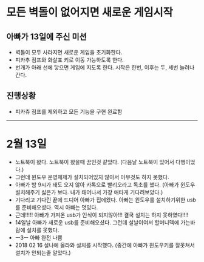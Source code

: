 # 모든 벽돌이 없어지면 새로운 게임시작
## 아빠가 13일에 주신 미션
* 벽돌이 모두 사라지면 새로운 게임을 초기화한다.
* 피카추 점프와 화살표 키로 이동 가능하도록 한다.
* 번개가 아래 선에 닿으면 게임에 지도록 한다. 시작은 한번, 이후는 두, 세번 늘려나간다.


## 진행상황
* 피카츄 점프를 제외하고 모든 기능을 구현 완료함

----
# 2월 13일
* 노트북이 왔다. 노트북이 왔을때 꿈인것 같았다. (다음날 노트북이 있어서 다행이었다.)
* 그런데 윈도우 운영체제가 설치되어있지 않아서 아무것도 하지 못했다.
* 아빠가 밤 9시가 돼도 오지 않아 카톡으로 빨리오라고 독초를 했다. (아빠가 윈도우 설치해주기 싫은가 보다. 내가 태어나서 가장 애타게 기다려보았다.)
* 기다리고 기다린 끝에 드디어 아빠가 집에왔다. 아빠는 윈도우를 설치하기위한 usb를 준비해오셨다. 역시 아빠는 멋있다.
* 근데!!!!! 아빠가 가져온 usb가 인식이 되지않아!!! 결국 설치는 하지 못하였다!!!!
* 14일날 아빠가 새로운 usb를 준비해오셨다. 그런데 설날이여서 할머니덱에 가는바람에 설치를 못했다.
* ㅡ3ㅡ 아빠 완전 나쁨
* 2018 02 16 설나에 올라와 설치를 시작했다. (중간에 아빠가 윈도우키를 잘못쳐서 설치가 안되는줄 알았다.)
